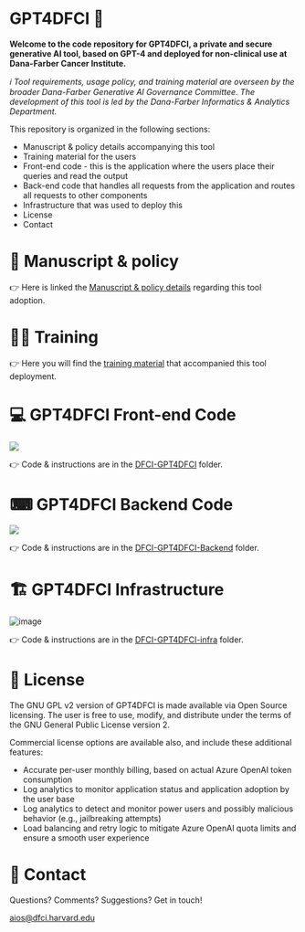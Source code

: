 # GPT4DFCI 🤖

**Welcome to the code repository for GPT4DFCI, a private and secure generative AI tool, based on GPT-4 and deployed for non-clinical use at Dana-Farber Cancer Institute.**

*ℹ️ Tool requirements, usage policy, and training material are overseen by the broader Dana-Farber Generative AI Governance Committee. The development of this tool is led by the Dana-Farber Informatics & Analytics Department.*

This repository is organized in the following sections:

- Manuscript & policy details accompanying this tool
- Training material for the users
- Front-end code - this is the application where the users place their queries and read the output
- Back-end code that handles all requests from the application and routes all requests to other components
- Infrastructure that was used to deploy this
- License
- Contact

# 📜 Manuscript & policy

👉 Here is linked the [Manuscript & policy details](https://ai.nejm.org/doi/full/10.1056/AIcs2300191) regarding this tool adoption.

# 🧑‍🎓 Training

👉 Here you will find the [training material](./GPT4DFCI%20User%20Technical%20Training/) that accompanied this tool deployment.

# 💻 GPT4DFCI Front-end Code

<img src="https://github.com/Dana-Farber-AIOS/GPT4DFCI/assets/25375373/3400b3cf-9faf-4fce-8c22-3dff0cb5313e"/>

👉 Code & instructions are in the [DFCI-GPT4DFCI](./DFCI-GPT4DFCI) folder.

# ⌨ GPT4DFCI Backend Code

<img src="https://github.com/Dana-Farber-AIOS/GPT4DFCI/assets/25375373/2fd2777c-27ba-4821-9c85-b81146da872d"/>

👉 Code & instructions are in the [DFCI-GPT4DFCI-Backend](./DFCI-GPT4DFCI-Backend) folder.

# 🏗️ GPT4DFCI Infrastructure

![image](https://github.com/Dana-Farber-AIOS/GPT4DFCI/assets/25375373/413e1af9-576f-44a8-9cc4-1fffb53d7c2c)

👉 Code & instructions are in the [DFCI-GPT4DFCI-infra](./DFCI-GPT4DFCI-infra) folder.

# 🎫 License

The GNU GPL v2 version of GPT4DFCI is made available via Open Source licensing. The user is free to use, modify, and distribute under the terms of the GNU General Public License version 2.

Commercial license options are available also, and include these additional features:
- Accurate per-user monthly billing, based on actual Azure OpenAI token consumption
- Log analytics to monitor application status and application adoption by the user base
- Log analytics to detect and monitor power users and possibly malicious behavior (e.g., jailbreaking attempts)
- Load balancing and retry logic to mitigate Azure OpenAI quota limits and ensure a smooth user experience 

# 📧 Contact

Questions? Comments? Suggestions? Get in touch!

aios@dfci.harvard.edu
